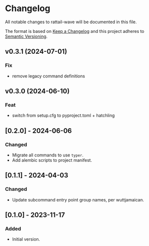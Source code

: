 
# Changelog
All notable changes to rattail-wave will be documented in this file.

The format is based on [Keep a Changelog](http://keepachangelog.com/en/1.0.0/)
and this project adheres to [Semantic Versioning](http://semver.org/spec/v2.0.0.html).

## v0.3.1 (2024-07-01)

### Fix

- remove legacy command definitions

## v0.3.0 (2024-06-10)

### Feat

- switch from setup.cfg to pyproject.toml + hatchling

## [0.2.0] - 2024-06-06
### Changed
- Migrate all commands to use `typer`.
- Add alembic scripts to project manifest.

## [0.1.1] - 2024-04-03
### Changed
- Update subcommand entry point group names, per wuttjamaican.

## [0.1.0] - 2023-11-17
### Added
- Initial version.
